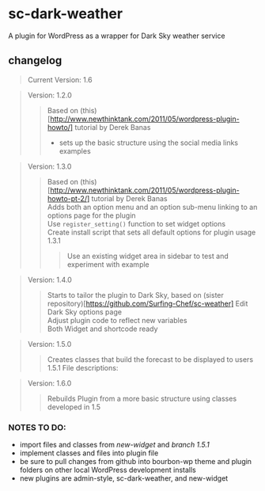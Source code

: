 # sc-dark-weather #
A plugin for WordPress as a wrapper for Dark Sky weather service  
## changelog ##
> Current Version: 1.6

> Version: 1.2.0  
> > Based on (this)[http://www.newthinktank.com/2011/05/wordpress-plugin-howto/] tutorial by Derek Banas  
> > - sets up the basic structure using the social media links examples  

> Version: 1.3.0  
> > Based on (this)[http://www.newthinktank.com/2011/05/wordpress-plugin-howto-pt-2/] tutorial by Derek Banas  
> > Adds both an option menu and an option sub-menu linking to an options page for the plugin  
> > Use `register_setting()` function to set widget options   
> > Create install script that sets all default options for plugin usage
> > 1.3.1
> > > Use an existing widget area in sidebar to test and experiment with example
> > >   

> Version: 1.4.0  
> > Starts to tailor the plugin to Dark Sky, based on (sister repository)[https://github.com/Surfing-Chef/sc-weather]
> > Edit Dark Sky options page  
> > Adjust plugin code to reflect new variables  
> > Both Widget and shortcode ready  

> Version: 1.5.0  
> > Creates classes that build the forecast to be displayed to users  
> > 1.5.1 File descriptions:

> Version: 1.6.0  
> > Rebuilds Plugin from a more basic structure using classes developed in 1.5  

### NOTES TO DO: ###
- import files and classes from *new-widget* and *branch 1.5.1*  
- implement classes and files into plugin file  
- be sure to pull changes from github into bourbon-wp theme and plugin folders on other local WordPress development installs  
- new plugins are admin-style, sc-dark-weather, and new-widget
